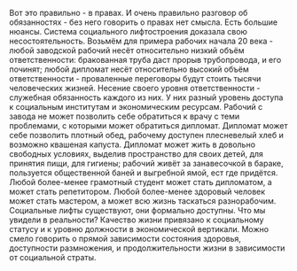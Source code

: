 Вот это правильно - в правах. И очень правильно разговор об обязанностях - без него говорить о правах нет смысла. Есть большие нюансы. 
Система социального лифтостроения доказала свою несостоятельность. Возьмём для примера рабочих начала 20 века - любой заводской рабочий несёт относительно низкий объём ответственности: бракованная труба даст прорыв трубопровода, и его починят; любой дипломат несёт относительно высокий объём ответственности - проваленные переговоры будут стоить тысячи человеческих жизней. Несение своего уровня ответственности - служебная обязанность каждого из них. У них разный уровень доступа к социальным институтам и экономическим ресурсам. Рабочий с завода не может позволить себе обратиться к врачу с теми проблемами, с которыми может обратиться дипломат. Дипломат может себе позволить плотный обед, рабочему доступен плесневелый хлеб и возможно квашеная капуста. Дипломат может жить в довольно свободных условиях, выделив пространство для своих детей, для принятия пищи, для гигиены; рабочий живёт за занавесочкой в бараке, пользуется общественной баней и выгребной ямой, ест где придётся. Любой более-менее грамотный студент может стать дипломатом, а может стать репетитором. Любой более-менее здоровый человек может стать мастером, а может всю жизнь таскаться разнорабочим. Социальные лифты существуют, они формально доступны. Что мы увидели в реальности? Качество жизни привязано к социальному статусу и к уровню должности в экономической вертикали. Можно смело говорить о прямой зависимости состояния здоровья, доступности размножения, и продолжительности жизни в зависимости от социальной страты.
